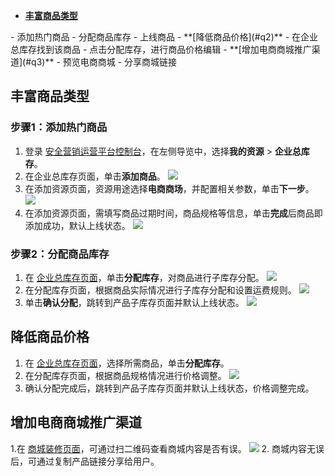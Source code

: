 - **[丰富商品类型](#q1)**
<dx-steps>
- 添加热门商品
- 分配商品库存
- 上线商品
</dx-steps>
- **[降低商品价格](#q2)**
<dx-steps>
- 在企业总库存找到该商品
- 点击分配库存，进行商品价格编辑
</dx-steps>
- **[增加电商商城推广渠道](#q3)**
<dx-steps>
-  预览电商商城
- 分享商城链接
</dx-steps>


## 丰富商品类型[](id:q1)
### 步骤1：添加热门商品
1. 登录 [安全营销运营平台控制台](https://console.cloud.tencent.com/smop/inventory/commodity_pool)，在左侧导览中，选择**我的资源** > **企业总库存**。
2. 在企业总库存页面，单击**添加商品**。
![](https://qcloudimg.tencent-cloud.cn/raw/f526db24de039eb7a772899e30bf402e.png)
2. 在添加资源页面，资源用途选择**电商商场**，并配置相关参数，单击**下一步**。
![](https://qcloudimg.tencent-cloud.cn/raw/57361e07b77e3b214cece8b2059dc468.png)
3. 在添加资源页面，需填写商品过期时间，商品规格等信息，单击**完成**后商品即添加成功，默认上线状态。
![](https://qcloudimg.tencent-cloud.cn/raw/8cdab994e7e7d1770453ce23c228d22c.png)

### 步骤2：分配商品库存
1. 在 [企业总库存页面](https://console.cloud.tencent.com/smop/inventory/commodity_pool)，单击**分配库存**，对商品进行子库存分配。
![](https://qcloudimg.tencent-cloud.cn/raw/e5109b91b67e029cb80d279303827ea1.png)
2. 在分配库存页面，根据商品实际情况进行子库存分配和设置运费规则。
![](https://qcloudimg.tencent-cloud.cn/raw/8c6ff7337d05bb7b39130caa843082f8.png)
2. 单击**确认分配**，跳转到产品子库存页面并默认上线状态。
![](https://qcloudimg.tencent-cloud.cn/raw/f135b04105d3c1b6066e67c52693f01f.png)

## 降低商品价格[](id:q2)
1. 在 [企业总库存页面](https://console.cloud.tencent.com/smop/inventory/commodity_pool)，选择所需商品，单击**分配库存**。
2. 在分配库存页面，根据商品规格情况进行价格调整。
![](https://qcloudimg.tencent-cloud.cn/raw/7fb174073a8833afaedde501ce48286f.png)
3. 确认分配完成后，跳转到产品子库存页面并默认上线状态，价格调整完成。


## 增加电商商城推广渠道[](id:q3)
1.在 [商城装修页面](https://console.cloud.tencent.com/smop/shop/shopDecoration)，可通过扫二维码查看商城内容是否有误。
![](https://qcloudimg.tencent-cloud.cn/raw/b0874f746f23edf445b62600e1b69fd3.png)
2. 商城内容无误后，可通过复制产品链接分享给用户。





